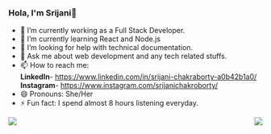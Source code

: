 ### Hola, I'm Srijani👋

- 🔭 I’m currently working as a Full Stack Developer.
- 🌱 I’m currently learning React and Node.js
- 🤔 I’m looking for help with technical documentation.
- 💬 Ask me about web development and any tech related stuffs.
- 📫 How to reach me:<br/>
  **LinkedIn**- https://www.linkedin.com/in/srijani-chakraborty-a0b42b1a0/<br/>
  **Instagram**- https://www.instagram.com/srijanichakroborty/
- 😄 Pronouns: She/Her
- ⚡ Fun fact: I spend almost 8 hours listening everyday.

<a><img src="https://github-readme-stats.vercel.app/api/top-langs/?username=Srijani-Chakroborty&langs_count=8"> <img align="right" src="https://github-readme-stats.vercel.app/api?username=Srijani-Chakroborty&&show_icons=true&title_color=ffffff&icon_color=bb2acf&text_color=daf7dc&bg_color=191919"></a>

